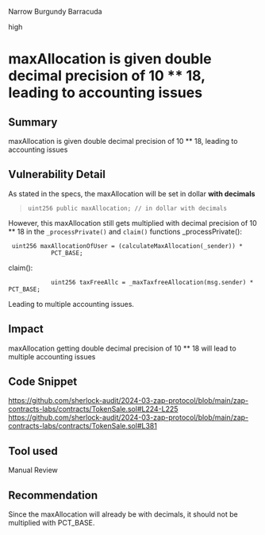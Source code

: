 Narrow Burgundy Barracuda

high

# maxAllocation is given double decimal precision of 10 ** 18, leading to accounting issues

## Summary
maxAllocation is given double decimal precision of 10 ** 18, leading to accounting issues

## Vulnerability Detail
As stated in the specs, the maxAllocation will be set in dollar **with decimals**

>     uint256 public maxAllocation; // in dollar with decimals

However, this maxAllocation still gets multiplied with decimal precision of 10 ** 18 in the `_processPrivate()` and `claim()` functions
_processPrivate():
```solidity
 uint256 maxAllocationOfUser = (calculateMaxAllocation(_sender)) *
            PCT_BASE;
```
claim():
```solidity
            uint256 taxFreeAllc = _maxTaxfreeAllocation(msg.sender) * PCT_BASE;
```
Leading to multiple accounting issues.

## Impact
maxAllocation getting double decimal precision of 10 ** 18 will lead to multiple accounting issues

## Code Snippet
https://github.com/sherlock-audit/2024-03-zap-protocol/blob/main/zap-contracts-labs/contracts/TokenSale.sol#L224-L225
https://github.com/sherlock-audit/2024-03-zap-protocol/blob/main/zap-contracts-labs/contracts/TokenSale.sol#L381
## Tool used

Manual Review

## Recommendation
Since the maxAllocation will already be with decimals, it should not be multiplied with PCT_BASE.